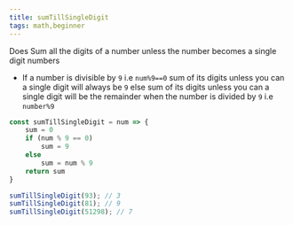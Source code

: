 ```yaml
---
title: sumTillSingleDigit
tags: math,beginner
---
```


Does Sum all the digits of a number unless the number becomes a single digit numbers

- If a number is divisible by `9` i.e `num%9==0` sum of its digits unless you can a single digit will always be `9` else sum of its digits unless you can a single digit will be the remainder when the number is divided by `9` i.e `number%9`

```js
const sumTillSingleDigit = num => {
	sum = 0
	if (num % 9 == 0)
		sum = 9
	else
		sum = num % 9
	return sum
}
```

```js
sumTillSingleDigit(93); // 3
sumTillSingleDigit(81); // 9
sumTillSingleDigit(51298); // 7
```
